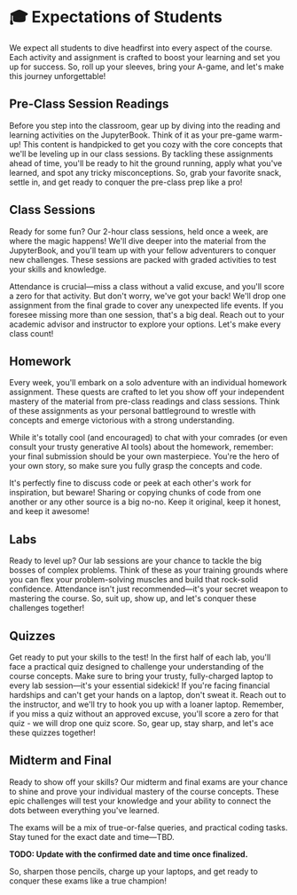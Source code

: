 # 🎓 Expectations of Students

We expect all students to dive headfirst into every aspect of the course. Each activity and assignment is crafted to boost your learning and set you up for success. So, roll up your sleeves, bring your A-game, and let's make this journey unforgettable!

## Pre-Class Session Readings

Before you step into the classroom, gear up by diving into the reading and learning activities on the JupyterBook. Think of it as your pre-game warm-up! This content is handpicked to get you cozy with the core concepts that we'll be leveling up in our class sessions. By tackling these assignments ahead of time, you'll be ready to hit the ground running, apply what you've learned, and spot any tricky misconceptions. So, grab your favorite snack, settle in, and get ready to conquer the pre-class prep like a pro!

## Class Sessions

Ready for some fun? Our 2-hour class sessions, held once a week, are where the magic happens! We'll dive deeper into the material from the JupyterBook, and you'll team up with your fellow adventurers to conquer new challenges. These sessions are packed with graded activities to test your skills and knowledge.

Attendance is crucial—miss a class without a valid excuse, and you'll score a zero for that activity. But don't worry, we've got your back! We'll drop one assignment from the final grade to cover any unexpected life events. If you foresee missing more than one session, that's a big deal. Reach out to your academic advisor and instructor to explore your options. Let's make every class count!

## Homework

Every week, you'll embark on a solo adventure with an individual homework assignment. These quests are crafted to let you show off your independent mastery of the material from pre-class readings and class sessions. Think of these assignments as your personal battleground to wrestle with concepts and emerge victorious with a strong understanding.

While it's totally cool (and encouraged) to chat with your comrades (or even consult your trusty generative AI tools) about the homework, remember: your final submission should be your own masterpiece. You're the hero of your own story, so make sure you fully grasp the concepts and code.

It's perfectly fine to discuss code or peek at each other's work for inspiration, but beware! Sharing or copying chunks of code from one another or any other source is a big no-no. Keep it original, keep it honest, and keep it awesome!

## Labs

Ready to level up? Our lab sessions are your chance to tackle the big bosses of complex problems. Think of these as your training grounds where you can flex your problem-solving muscles and build that rock-solid confidence. Attendance isn't just recommended—it's your secret weapon to mastering the course. So, suit up, show up, and let's conquer these challenges together!

## Quizzes

Get ready to put your skills to the test! In the first half of each lab, you'll face a practical quiz designed to challenge your understanding of the course concepts. Make sure to bring your trusty, fully-charged laptop to every lab session—it's your essential sidekick! If you're facing financial hardships and can't get your hands on a laptop, don't sweat it. Reach out to the instructor, and we'll try to hook you up with a loaner laptop. Remember, if you miss a quiz without an approved excuse, you'll score a zero for that quiz - we will drop one quiz score. So, gear up, stay sharp, and let's ace these quizzes together!

## Midterm and Final

Ready to show off your skills? Our midterm and final exams are your chance to shine and prove your individual mastery of the course concepts. These epic challenges will test your knowledge and your ability to connect the dots between everything you've learned.

The exams will be a mix of true-or-false queries, and practical coding tasks. Stay tuned for the exact date and time—TBD.

**TODO: Update with the confirmed date and time once finalized.**

So, sharpen those pencils, charge up your laptops, and get ready to conquer these exams like a true champion!
